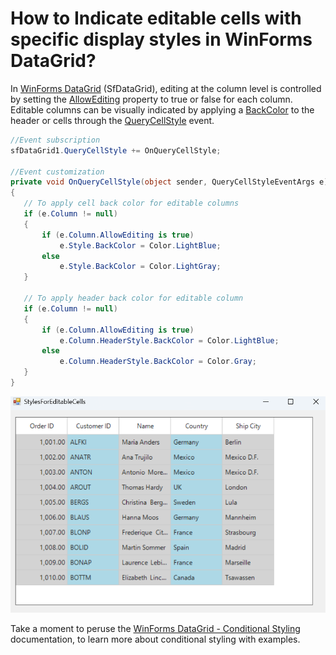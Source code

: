 # How to Indicate editable cells with specific display styles in WinForms DataGrid?

In [WinForms DataGrid](https://www.syncfusion.com/winforms-ui-controls/datagrid) (SfDataGrid), editing at the column level is controlled by setting the [AllowEditing](https://help.syncfusion.com/cr/windowsforms/Syncfusion.WinForms.DataGrid.GridColumnBase.html#Syncfusion_WinForms_DataGrid_GridColumnBase_AllowEditing) property to true or false for each column. Editable columns can be visually indicated by applying a [BackColor](https://help.syncfusion.com/cr/windowsforms/Syncfusion.WinForms.DataGrid.Styles.CellStyleInfo.html#Syncfusion_WinForms_DataGrid_Styles_CellStyleInfo_BackColor) to the header or cells through the [QueryCellStyle](https://help.syncfusion.com/cr/windowsforms/Syncfusion.WinForms.DataGrid.SfDataGrid.html#Syncfusion_WinForms_DataGrid_SfDataGrid_QueryCellStyle) event.
 
 ```csharp
//Event subscription
sfDataGrid1.QueryCellStyle += OnQueryCellStyle;

//Event customization
private void OnQueryCellStyle(object sender, QueryCellStyleEventArgs e)
{
    // To apply cell back color for editable columns
    if (e.Column != null)
    {
        if (e.Column.AllowEditing is true)
            e.Style.BackColor = Color.LightBlue;
        else
            e.Style.BackColor = Color.LightGray;
    }

    // To apply header back color for editable column
    if (e.Column != null)
    {
        if (e.Column.AllowEditing is true)
            e.Column.HeaderStyle.BackColor = Color.LightBlue;
        else
            e.Column.HeaderStyle.BackColor = Color.Gray;
    }
} 
 ```
 
![Styles for editable cells](StylesForEditableCells.png)

Take a moment to peruse the [WinForms DataGrid - Conditional Styling](https://help.syncfusion.com/windowsforms/datagrid/conditionalstyling) documentation, to learn more about conditional styling with examples.